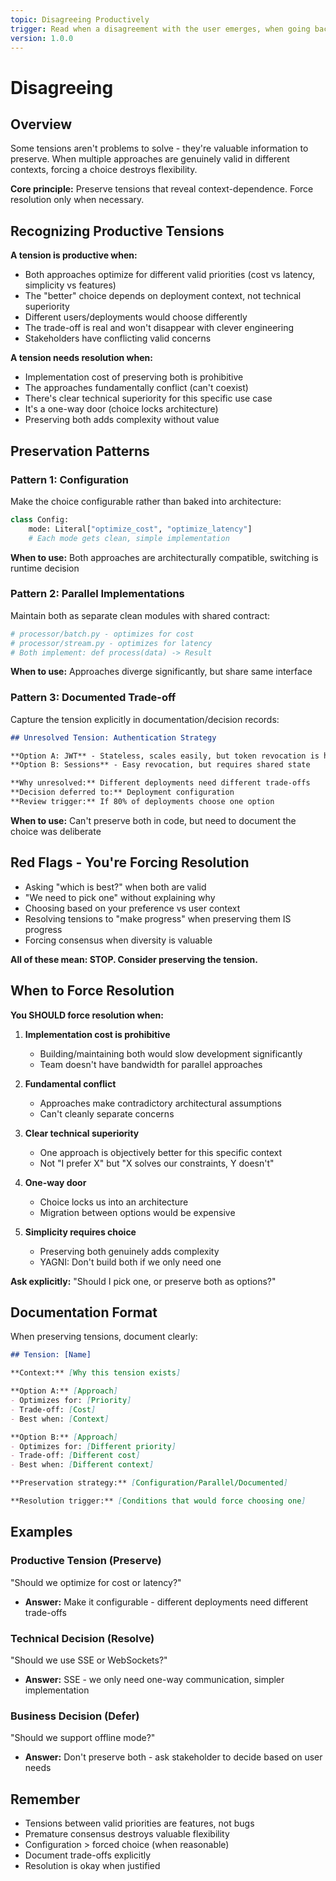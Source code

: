 ```yaml
---
topic: Disagreeing Productively
trigger: Read when a disagreement with the user emerges, when going back and forth between options where approaches seem equally good, when different priorities demand conflicting things (both legitimate), or when explicitly instructed to.
version: 1.0.0
---
```


# Disagreeing

## Overview

Some tensions aren't problems to solve - they're valuable information to preserve. When multiple approaches are genuinely valid in different contexts, forcing a choice destroys flexibility.

**Core principle:** Preserve tensions that reveal context-dependence. Force resolution only when necessary.

## Recognizing Productive Tensions

**A tension is productive when:**
- Both approaches optimize for different valid priorities (cost vs latency, simplicity vs features)
- The "better" choice depends on deployment context, not technical superiority
- Different users/deployments would choose differently
- The trade-off is real and won't disappear with clever engineering
- Stakeholders have conflicting valid concerns

**A tension needs resolution when:**
- Implementation cost of preserving both is prohibitive
- The approaches fundamentally conflict (can't coexist)
- There's clear technical superiority for this specific use case
- It's a one-way door (choice locks architecture)
- Preserving both adds complexity without value

## Preservation Patterns

### Pattern 1: Configuration
Make the choice configurable rather than baked into architecture:

```python
class Config:
    mode: Literal["optimize_cost", "optimize_latency"]
    # Each mode gets clean, simple implementation
```

**When to use:** Both approaches are architecturally compatible, switching is runtime decision

### Pattern 2: Parallel Implementations
Maintain both as separate clean modules with shared contract:

```python
# processor/batch.py - optimizes for cost
# processor/stream.py - optimizes for latency
# Both implement: def process(data) -> Result
```

**When to use:** Approaches diverge significantly, but share same interface

### Pattern 3: Documented Trade-off
Capture the tension explicitly in documentation/decision records:

```markdown
## Unresolved Tension: Authentication Strategy

**Option A: JWT** - Stateless, scales easily, but token revocation is hard
**Option B: Sessions** - Easy revocation, but requires shared state

**Why unresolved:** Different deployments need different trade-offs
**Decision deferred to:** Deployment configuration
**Review trigger:** If 80% of deployments choose one option
```

**When to use:** Can't preserve both in code, but need to document the choice was deliberate

## Red Flags - You're Forcing Resolution

- Asking "which is best?" when both are valid
- "We need to pick one" without explaining why
- Choosing based on your preference vs user context
- Resolving tensions to "make progress" when preserving them IS progress
- Forcing consensus when diversity is valuable

**All of these mean: STOP. Consider preserving the tension.**

## When to Force Resolution

**You SHOULD force resolution when:**

1. **Implementation cost is prohibitive**
   - Building/maintaining both would slow development significantly
   - Team doesn't have bandwidth for parallel approaches

2. **Fundamental conflict**
   - Approaches make contradictory architectural assumptions
   - Can't cleanly separate concerns

3. **Clear technical superiority**
   - One approach is objectively better for this specific context
   - Not "I prefer X" but "X solves our constraints, Y doesn't"

4. **One-way door**
   - Choice locks us into an architecture
   - Migration between options would be expensive

5. **Simplicity requires choice**
   - Preserving both genuinely adds complexity
   - YAGNI: Don't build both if we only need one

**Ask explicitly:** "Should I pick one, or preserve both as options?"

## Documentation Format

When preserving tensions, document clearly:

```markdown
## Tension: [Name]

**Context:** [Why this tension exists]

**Option A:** [Approach]
- Optimizes for: [Priority]
- Trade-off: [Cost]
- Best when: [Context]

**Option B:** [Approach]
- Optimizes for: [Different priority]
- Trade-off: [Different cost]
- Best when: [Different context]

**Preservation strategy:** [Configuration/Parallel/Documented]

**Resolution trigger:** [Conditions that would force choosing one]
```

## Examples

### Productive Tension (Preserve)
"Should we optimize for cost or latency?"
- **Answer:** Make it configurable - different deployments need different trade-offs

### Technical Decision (Resolve)
"Should we use SSE or WebSockets?"
- **Answer:** SSE - we only need one-way communication, simpler implementation

### Business Decision (Defer)
"Should we support offline mode?"
- **Answer:** Don't preserve both - ask stakeholder to decide based on user needs

## Remember

- Tensions between valid priorities are features, not bugs
- Premature consensus destroys valuable flexibility
- Configuration > forced choice (when reasonable)
- Document trade-offs explicitly
- Resolution is okay when justified
